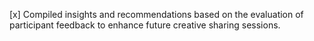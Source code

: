 [x] Compiled insights and recommendations based on the evaluation of participant feedback to enhance future creative sharing sessions.